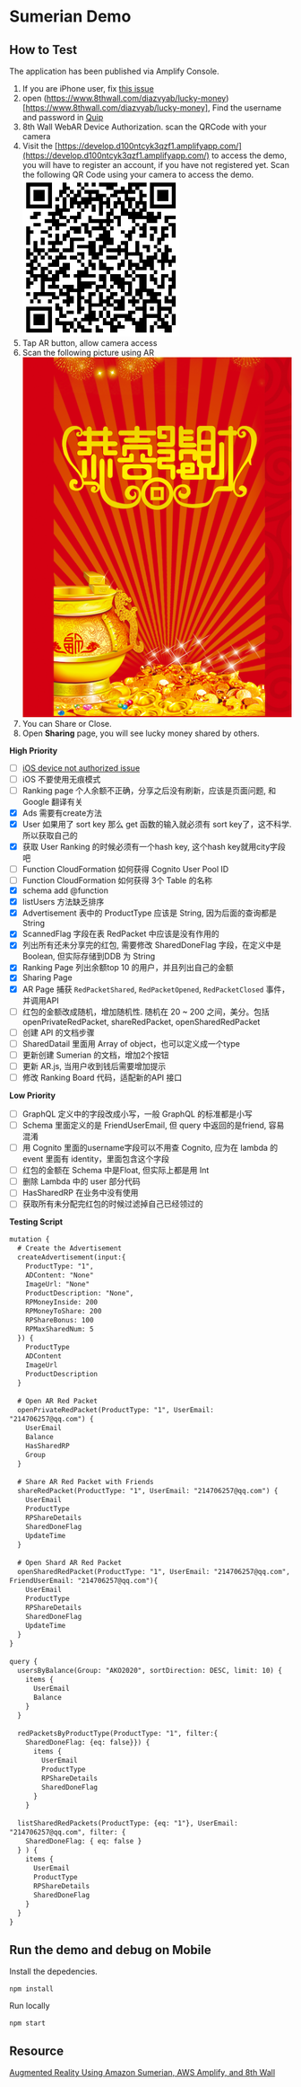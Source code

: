 # Sumerian Demo

## How to Test

The application has been published via Amplify Console.

1. If you are iPhone user, fix [this issue](https://www.8thwall.com/docs/web/#device-not-authorized)
1. open (https://www.8thwall.com/diazvyab/lucky-money)[https://www.8thwall.com/diazvyab/lucky-money], Find the username and password in [Quip](https://quip-amazon.com/3g5UAAV1Tt2u/Lucky-Money-App)
1. 8th Wall WebAR Device Authorization. scan the QRCode with your camera
1. Visit the [https://develop.d100ntcyk3qzf1.amplifyapp.com/](https://develop.d100ntcyk3qzf1.amplifyapp.com/) to access the demo, you will have to register an account, if you have not registered yet. Scan the following QR Code using your camera to access the demo.
    ![QRCode](assets/qrcode.png)
1. Tap AR button, allow camera access
1. Scan the following picture using AR
    ![LuckyMoney](assets/luckymoney.png)
1. You can Share or Close.
1. Open **Sharing** page, you will see lucky money shared by others.

**High Priority**

- [ ] [iOS device not authorized issue](https://www.8thwall.com/docs/web/#device-not-authorized)
- [ ] iOS 不要使用无痕模式
- [ ] Ranking page 个人余额不正确，分享之后没有刷新，应该是页面问题, 和 Google 翻译有关
- [x] Ads 需要有create方法
- [x] User 如果用了 sort key 那么 get 函数的输入就必须有 sort key了，这不科学. 所以获取自己的
- [x] 获取 User Ranking 的时候必须有一个hash key, 这个hash key就用city字段吧
- [ ] Function CloudFormation 如何获得 Cognito User Pool ID
- [ ] Function CloudFormation 如何获得 3个 Table 的名称
- [x] schema add @function
- [x] listUsers 方法缺乏排序
- [x] Advertisement 表中的 ProductType 应该是 String, 因为后面的查询都是String
- [x] ScannedFlag 字段在表 RedPacket 中应该是没有作用的
- [x] 列出所有还未分享完的红包, 需要修改 SharedDoneFlag 字段，在定义中是 Boolean, 但实际存储到DDB 为 String
- [x] Ranking Page 列出余额top 10 的用户，并且列出自己的金额
- [x] Sharing Page
- [x] AR Page 捕获 `RedPacketShared`, `RedPacketOpened`, `RedPacketClosed` 事件， 并调用API
- [ ] 红包的金额改成随机，增加随机性. 随机在 20 ~ 200 之间，美分。包括openPrivateRedPacket, shareRedPacket, openSharedRedPacket
- [ ] 创建 API 的文档步骤
- [ ] SharedDatail 里面用 Array of object，也可以定义成一个type
- [ ] 更新创建 Sumerian 的文档，增加2个按钮
- [ ] 更新 AR.js, 当用户收到钱后需要增加提示
- [ ] 修改 Ranking Board 代码，适配新的API 接口

**Low Priority**

- [ ] GraphQL 定义中的字段改成小写，一般 GraphQL 的标准都是小写
- [ ] Schema 里面定义的是 FriendUserEmail, 但 query 中返回的是friend, 容易混淆
- [ ] 用 Cognito 里面的username字段可以不用查 Cognito, 应为在 lambda 的event 里面有 identity，里面包含这个字段
- [ ] 红包的金额在 Schema 中是Float, 但实际上都是用 Int
- [ ] 删除 Lambda 中的 user 部分代码
- [ ] HasSharedRP 在业务中没有使用
- [ ] 获取所有未分配完红包的时候过滤掉自己已经领过的

**Testing Script**
```
mutation {
  # Create the Advertisement
  createAdvertisement(input:{
    ProductType: "1",
    ADContent: "None"
    ImageUrl: "None"
    ProductDescription: "None",
    RPMoneyInside: 200
    RPMoneyToShare: 200
    RPShareBonus: 100
    RPMaxSharedNum: 5
  }) {
    ProductType
    ADContent
    ImageUrl
    ProductDescription
  }
  
  # Open AR Red Packet
  openPrivateRedPacket(ProductType: "1", UserEmail: "214706257@qq.com") {
    UserEmail
    Balance
    HasSharedRP
    Group
  }
  
  # Share AR Red Packet with Friends
  shareRedPacket(ProductType: "1", UserEmail: "214706257@qq.com") {
    UserEmail
    ProductType
    RPShareDetails
    SharedDoneFlag
    UpdateTime
  }
  
  # Open Shard AR Red Packet
  openSharedRedPacket(ProductType: "1", UserEmail: "214706257@qq.com", FriendUserEmail: "214706257@qq.com"){
    UserEmail
    ProductType
    RPShareDetails
    SharedDoneFlag
    UpdateTime
  }
}

query {
  usersByBalance(Group: "AKO2020", sortDirection: DESC, limit: 10) {
    items {
      UserEmail
      Balance
    }
  }

  redPacketsByProductType(ProductType: "1", filter:{
    SharedDoneFlag: {eq: false}}) {
      items {
        UserEmail
        ProductType
        RPShareDetails
        SharedDoneFlag
      }
    }

  listSharedRedPackets(ProductType: {eq: "1"}, UserEmail: "214706257@qq.com", filter: {
    SharedDoneFlag: { eq: false }
  } ) {
    items {
      UserEmail
      ProductType
      RPShareDetails
      SharedDoneFlag
    }
  }
}

```

## Run the demo and debug on Mobile

Install the depedencies.
```shell
npm install 
```

Run locally
```shell
npm start
```

## Resource

[Augmented Reality Using Amazon Sumerian, AWS Amplify, and 8th Wall](https://docs.sumerian.amazonaws.com/tutorials/create/intermediate/augmented-reality-using-sumerian-8thwall/)

